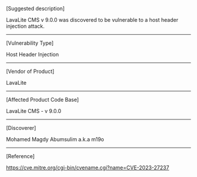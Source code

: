 [Suggested description]

LavaLite CMS v 9.0.0 was discovered to be vulnerable to a host header injection attack.

------------------------------------------ 

[Vulnerability Type]

Host Header Injection

------------------------------------------

[Vendor of Product]

LavaLite

------------------------------------------
[Affected Product Code Base]

LavaLite CMS - v 9.0.0

------------------------------------------
[Discoverer]

Mohamed Magdy Abumsulim a.k.a m19o

------------------------------------------
[Reference]

https://cve.mitre.org/cgi-bin/cvename.cgi?name=CVE-2023-27237

